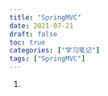 ```yaml
---
title: "SpringMVC"
date: 2021-07-21
draft: false
toc: true
categories: ["学习笔记"]
tags: ["SpringMVC"]
---
```


1. []()